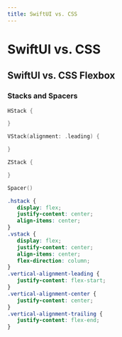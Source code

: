 ```yaml
---
title: SwiftUI vs. CSS
---
```


# SwiftUI vs. CSS

<section>

## SwiftUI vs. CSS Flexbox

### Stacks and Spacers

```swift
HStack {

}
```

```swift
VStack(alignment: .leading) {

}
```

```swift
ZStack {

}
```


```swift
Spacer()
```


```css
.hstack {
   display: flex;
   justify-content: center;
   align-items: center;
}
.vstack {
   display: flex;
   justify-content: center;
   align-items: center;
   flex-direction: column;
}
.vertical-alignment-leading {
   justify-content: flex-start;
}
.vertical-alignment-center {
   justify-content: center;
}
.vertical-alignment-trailing {
   justify-content: flex-end;
}
```

</section>